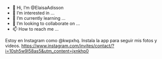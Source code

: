 - 👋 Hi, I’m @ElaisaAdisson
- 💐 I’m interested in ...
- 🌱 I’m currently learning ...
- 💞️ I’m looking to collaborate on ...
- 📫 How to reach me ...

<!---
ElaisaAdisson/ElaisaAdisson is a ✨ special ✨ repository because its `README.md` (this file) appears on your GitHub profile.
You can click the Preview link to take a look at your changes.
--->
Estoy en Instagram como @kwpxhq. Instala la app para seguir mis fotos y videos. https://www.instagram.com/invites/contact/?i=10sh5w9l58as5&utm_content=jxnkhp0
